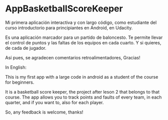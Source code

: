 # AppBasketballScoreKeeper

Mi primera aplicación interactiva y con largo código, como estudiante del curso introductorio para principiantes en Android, en Udacity. 

Es una aplicación marcador para un partido de baloncesto. Te permite llevar el control de puntos y las faltas de los equipos
en cada cuarto. Y si quieres, de cada de jugador.

Así pues, se agradecen comentarios retroalimentadores,
Gracias!

In English:

This is my first app with a large code in android as a student of the course for beginners.

It is a basketball score keeper, the project after leson 2 that belongs to that course. The app allows you to track points and 
faults of every team, in each quarter, and if you want to, also for each player.

So, any feedback is welcome, thanks!

